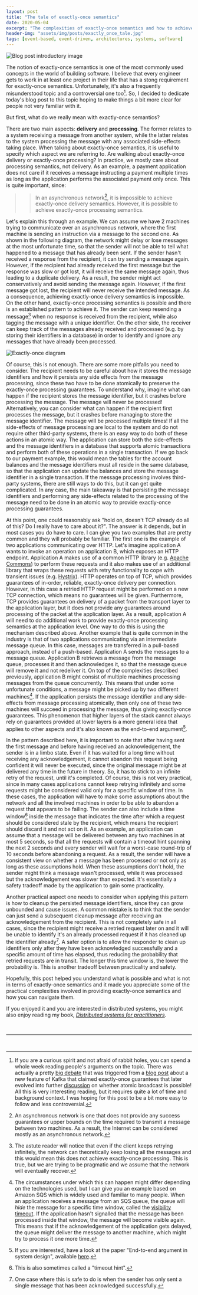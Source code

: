 ```yaml
---
layout: post
title: "The tale of exactly-once semantics"
date: 2020-05-04
excerpt: "The complexities of exactly-once semantics and how to achieve it"
header-img: "assets/img/posts/exactly_once_tale.jpg"
tags: [event-based, event-driven, architectures, systems, software]
---
```


![Blog post introductory image](../assets/img/posts/exactly_once_tale.jpg "Photo by Simon Matzinger on Unsplash")


The notion of exactly-once semantics is one of the most commonly used concepts in the world of building software. I believe that every engineer gets to work in at least one project in their life that has a stong requirement for exactly-once semantics. Unfortunately, it's also a frequently misunderstood topic and a controversial one too[^exactly_once_debates]. So, I decided to dedicate today's blog post to this topic hoping to make things a bit more clear for people not very familiar with it.

But first, what do we really mean with exactly-once semantics?

There are two main aspects: **delivery** and **processing**. The former relates to a system receiving a message from another system, while the latter relates to the system processing the message with any associated side-effects taking place. When talking about exactly-once semantics, it is useful to specify which aspect we are referring to. Are walking about exactly-once delivery or exactly-once processing? In practice, we mostly care about processing semantics, not delivery. As an example, a payment application does not care if it receives a message instructing a payment multiple times as long as the application performs the associated payment only once. This is quite important, since:

>> In an asynchronous network[^asynchronous_network], it is impossible to achieve exactly-once delivery semantics. However, it is possible to achieve exactly-once processing semantics.

Let's explain this through an example. We can assume we have 2 machines trying to communicate over an asynchronous network, where the first machine is sending an instruction via a message to the second one. As shown in the following diagram, the network might delay or lose messages at the most unfortunate time, so that the sender will not be able to tell what happened to a message that has already been sent. If the sender hasn't received a response from the recipient, it can try sending a message again. However, if the recipient had already received the first message but the response was slow or got lost, it will receive the same message again, thus leading to a duplicate delivery. As a result, the sender might act conservatively and avoid sending the message again. However, if the first message got lost, the recipient will never receive the intended message. As a consequence, achieving exactly-once delivery semantics is impossible. On the other hand, exactly-once processing semantics is possible and there is an established pattern to achieve it. The sender can keep resending a message[^infinite_retries_caveat] when no response is received from the recipient, while also tagging the message with a unique identifier. On the other side, the receiver can keep track of the messages already received and processed (e.g. by storing their identifiers in a database) in order to identify and ignore any messages that have already been processed.

![Exactly-once diagram](../assets/img/posts/exactly_once.jpg)

Of course, this is not enough. There are some more pitfalls you need to consider. The recipient needs to be careful about how it stores the message identifiers and how it persists any side effects from the message processing, since these two have to be done atomically to preserve the exactly-once processing guarantees. To understand why, imagine what can happen if the recipient stores the message identifier, but it crashes before processing the message. The message will never be processed! Alternatively, you can consider what can happen if the recipient first processes the message, but it crashes before managing to store the message identifier. The message will be processed multiple times! If all the side-effects of message processing are local to the system and do not require other third-party systems, there is an easy way to do both of these actions in an atomic way. The application can store both the side-effects and the message identifiers in a database that supports atomic transactions and perform both of these operations in a single transaction. If we go back to our payment example, this would mean the tables for the account balances and the message identifiers must all reside in the same database, so that the application can update the balances and store the message identifier in a single transaction. If the message processing involves third-party systems, there are still ways to do this, but it can get quite complicated. In any case, the main takeaway is that persisting the message identifiers and performing any side-effects related to the processing of the message need to be done in an atomic way to provide exactly-once processing guarantees.

At this point, one could reasonably ask "hold on, doesn't TCP already do all of this? Do I really have to care about it?". The answer is it depends, but in most cases you do have to care. I can give you two examples that are pretty common and they will probably be familiar. The first one is the example of two applications communicating over HTTP. Let's imagine application A wants to invoke an operation on application B, which exposes an HTTP endpoint. Application A makes use of a common HTTP library (e.g. [Apache Commons](http://commons.apache.org/)) to perform these requests and it also makes use of an additional library that wraps these requests with retry functionality to cope with transient issues (e.g. [Hystrix](https://github.com/Netflix/Hystrix)). HTTP operates on top of TCP, which provides guarantees of in-order, reliable, exactly-once delivery per connection. However, in this case a retried HTTP request might be performed on a new TCP connection, which means no guarantees will be given. Furthermore, TCP provides guarantees on delivery of a packet from the transport layer to the application layer, but it does not provide any guarantees around processing of the packet at the application layer. As a result, application A will need to do additional work to provide exactly-once processing semantics at the application level. One way to do this is using the mechanism described above. Another example that is quite common in the industry is that of two applications communicating via an intermediate message queue. In this case, messages are transferred in a pull-based approach, instead of a push-based. Application A sends the messages to a message queue. Application B retrieves a message from the message queue, processes it and then acknowledges it, so that the message queue will remove it and not redeliver it. On top of the complexities described previously, application B might consist of multiple machines processing messages from the queue concurrently. This means that under some unfortunate conditions, a message might be picked up by two different machines[^sqs_example]. If the application persists the message identifier and any side-effects from message processing atomically, then only one of these two machines will succeed in processing the message, thus giving exactly-once guarantees. This phenomenon that higher layers of the stack cannot always rely on guarantees provided at lower layers is a more general idea that applies to other aspects and it's also known as the end-to-end argument[^end_to_end].

In the pattern described here, it is important to note that after having sent the first message and before having received an acknowledgement, the sender is in a limbo state. Even if it has waited for a long time without receiving any acknowledgement, it cannot abandon this request being confident it will never be executed, since the original message might be at delivered any time in the future in theory. So, it has to stick to an infinite retry of the request, until it's completed. Of course, this is not very practical, since in many cases applications cannot keep retrying infinitely and some requests might be considered valid only for a specific window of time. In these cases, the application will have to make some assumptions about the network and all the involved machines in order to be able to abandon a request that appears to be failing. The sender can also include a time window[^timeout_hints] inside the message that indicates the time after which a request should be considered stale by the recipient, which means the recipient should discard it and not act on it. As an example, an application can assume that a message will be delivered between any two machines in at most 5 seconds, so that all the requests will contain a timeout hint spanning the next 2 seconds and every sender will wait for a worst-case round-trip of 10 seconds before abandoning a request. As a result, the sender will have a consistent view on whether a message has been processed or not only as long as these assumptions hold. When these assumptions don't hold, the sender might think a message wasn't processed, while it was processed but the acknowledgement was slower than expected. It's essentially a safety tradeoff made by the application to gain some practicality.

Another practical aspect one needs to consider when applying this pattern is how to cleanup the persisted message identifiers, since they can grow unbounded and cause issues. A common mistake is to think that the sender can just send a subsequent cleanup message after receiving an acknowledgement from the recipient. This is not completely safe in all cases, since the recipient might receive a retried request later on and it will be unable to identify it's an already processed request if it has cleaned up the identifier already[^safe_cleanup]. A safer option is to allow the responder to clean up identifiers only after they have been acknowledged successfully and a specific amount of time has elapsed, thus reducing the probability that retried requests are in transit. The longer this time window is, the lower the probability is. This is another tradeoff between practicality and safety.

Hopefully, this post helped you understand what is possible and what is not in terms of exactly-once semantics and it made you appreciate some of the practical complexities involved in providing exactly-once semantics and how you can navigate them.

If you enjoyed it and you are interested in distributed systems, you might also enjoy reading my book, [_Distributed systems for practitioners_](https://distsysbook.co.uk).

<br/>

-----------------------------------------

<br/>

[^exactly_once_debates]: If you are a curious spirit and not afraid of rabbit holes, you can spend a whole week reading people's arguments on the topic. There was actually a pretty [big debate](https://www.reddit.com/r/programming/comments/6kh65f/exactlyonce_semantics_is_possible_heres_how/) that was triggered from a [blog post](https://www.confluent.io/blog/exactly-once-semantics-are-possible-heres-how-apache-kafka-does-it/) about a new feature of Kafka that claimed exactly-once guarantees that later evolved into further [discussion](https://www.the-paper-trail.org/post/2017-07-28-exactly-not-atomic-broadcast-still-impossible-kafka/) on whether atomic broadcast is possible! All this is very interesting reading, but it requires quite a lot of time and background context. I was hoping for this post to be a bit more easy to follow and less controversial.
[^asynchronous_network]: An asynchronous network is one that does not provide any success guarantees or upper bounds on the time required to transmit a message between two machines. As a result, the Internet can be considered mostly as an asynchronous network. 
[^infinite_retries_caveat]: The astute reader will notice that even if the client keeps retrying infinitely, the network can theoretically keep losing all the messages and this would mean this does not achieve exactly-once processing. This is true, but we are trying to be pragmatic and we assume that the network will eventually recover.
[^sqs_example]: The circumstances under which this can happen might differ depending on the technologies used, but I can give you an example based on Amazon SQS which is widely used and familiar to many people. When an application receives a message from an SQS queue, the queue will _hide_ the message for a specific time window, called the [visibility timeout](https://docs.aws.amazon.com/AWSSimpleQueueService/latest/SQSDeveloperGuide/sqs-visibility-timeout.html). If the application hasn't signalled that the message has been processed inside that window, the message will become visible again. This means that if the acknowledgement of the application gets delayed, the queue might deliver the message to another machine, which might try to process it one more time.
[^end_to_end]: If you are interested, have a look at the paper "End-to-end argument in system design", available [here](https://web.mit.edu/Saltzer/www/publications/endtoend/endtoend.pdf).
[^timeout_hints]: This is also sometimes called a "timeout hint".
[^safe_cleanup]: One case where this is safe to do is when the sender has only sent a single message that has been acknowledged successfully.
